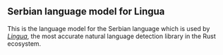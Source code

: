 ## Serbian language model for Lingua

This is the language model for the Serbian language which is used by 
[*Lingua*](https://github.com/pemistahl/lingua-rs), 
the most accurate natural language detection library in the Rust ecosystem.
